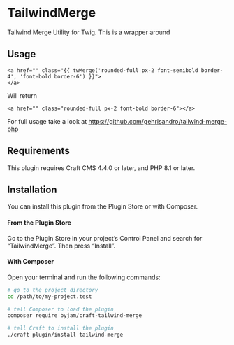 # TailwindMerge

Tailwind Merge Utility for Twig. This is a wrapper around

## Usage

```
<a href="" class="{{ twMerge('rounded-full px-2 font-semibold border-4', 'font-bold border-6') }}">
</a>
```

Will return

```
<a href="" class="rounded-full px-2 font-bold border-6"></a>
```

For full usage take a look at https://github.com/gehrisandro/tailwind-merge-php

## Requirements

This plugin requires Craft CMS 4.4.0 or later, and PHP 8.1 or later.

## Installation

You can install this plugin from the Plugin Store or with Composer.

#### From the Plugin Store

Go to the Plugin Store in your project’s Control Panel and search for “TailwindMerge”. Then press “Install”.

#### With Composer

Open your terminal and run the following commands:

```bash
# go to the project directory
cd /path/to/my-project.test

# tell Composer to load the plugin
composer require byjam/craft-tailwind-merge

# tell Craft to install the plugin
./craft plugin/install tailwind-merge
```
